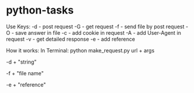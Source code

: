 # python-tasks
 Use Keys:
 -d - post request
 -G - get request
 -f - send file by post request
 -O - save answer in file
 -с - add cookie in request
 -A - add User-Agent in request
 -v - get detailed response
 -e - add reference
  
 How it works:
 In Terminal: python make_request.py url + args


-d + "string"

-f + "file name"

-e + "reference"
